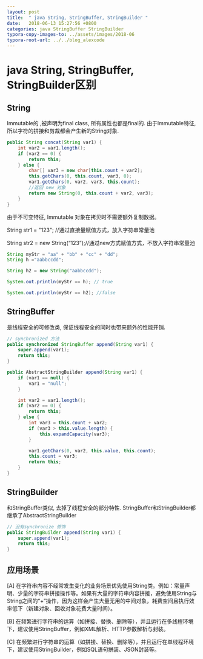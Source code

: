```yaml
---
layout: post
title:  " java String, StringBuffer, StringBuilder "
date:   2018-06-13 15:27:56 +0800
categories: java StringBuffer StringBuilder
typora-copy-images-to: ../assets/images/2018-06
typora-root-url: ../../blog_alexcode
---
```


# java String, StringBuffer, StringBuilder区别

## String

Immutable的 ,被声明为final class, 所有属性也都是final的.  由于Immutable特征, 所以字符的拼接和剪裁都会产生新的String对象. 

```java
public String concat(String var1) {
    int var2 = var1.length();
    if (var2 == 0) {
        return this;
    } else {
        char[] var3 = new char[this.count + var2];
        this.getChars(0, this.count, var3, 0);
        var1.getChars(0, var2, var3, this.count);
        //返回 new 对象
        return new String(0, this.count + var2, var3);
    }
}
```



由于不可变特征, Immutable 对象在拷贝时不需要额外复制数据。



String str1 = "123"; //通过直接量赋值方式，放入字符串常量池 

String str2 = new String(“123”);//通过new方式赋值方式，不放入字符串常量池



```java
String myStr = "aa" + "bb" + "cc" + "dd";
String h ="aabbccdd";

String h2 = new String("aabbccdd");

System.out.println(myStr == h); // true

System.out.println(myStr == h2); //false
```

 

## StringBuffer

是线程安全的可修改类,  保证线程安全的同时也带来额外的性能开销. 

```java
// synchronized 方法
public synchronized StringBuffer append(String var1) {
    super.append(var1);
    return this;
}
```

```java
public AbstractStringBuilder append(String var1) {
    if (var1 == null) {
        var1 = "null";
    }

    int var2 = var1.length();
    if (var2 == 0) {
        return this;
    } else {
        int var3 = this.count + var2;
        if (var3 > this.value.length) {
            this.expandCapacity(var3);
        }

        var1.getChars(0, var2, this.value, this.count);
        this.count = var3;
        return this;
    }
}
```



## StringBuilder

和StringBuffer类似, 去掉了线程安全的部分特性.  StringBuffer和StringBuilder都继承了AbstractStringBuilder

```java
// 没有synchronize 修饰
public StringBuilder append(String var1) {
    super.append(var1);
    return this;
}
```



## 应用场景

[A] 在字符串内容不经常发生变化的业务场景优先使用String类。例如：常量声明、少量的字符串拼接操作等。如果有大量的字符串内容拼接，避免使用String与String之间的“+”操作，因为这样会产生大量无用的中间对象，耗费空间且执行效率低下（新建对象、回收对象花费大量时间）。 



 [B] 在频繁进行字符串的运算（如拼接、替换、删除等），并且运行在多线程环境下，建议使用StringBuffer，例如XML解析、HTTP参数解析与封装。 



 [C] 在频繁进行字符串的运算（如拼接、替换、删除等），并且运行在单线程环境下，建议使用StringBuilder，例如SQL语句拼装、JSON封装等。 